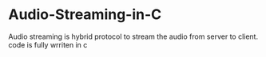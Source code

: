 # Audio-Streaming-in-C
Audio streaming is hybrid protocol to stream the audio from server to client. code is fully wrriten in c  
